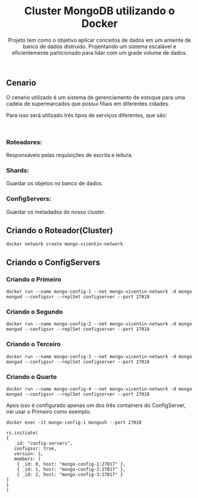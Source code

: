 <h1 align="center">Cluster MongoDB utilizando o Docker</h1>
<p align="center">Projeto tem como o objetivo aplicar conceitos de dados em um amiente de banco de dados distruido. Projentando um sistema escalável e eficientemente particionado para lidar com um grade volume de dados.</p>
</br>

<h2>Cenario</h2>
<p>O cenario utilizado é um sistema de gerenciamento de estoque para uma cadeia de supermarcados que possui filiais em diferentes cidades.</p>
<p>Para isso será utilizado três tipos de serviços diferentes, que são:</p>
</br>

<h3>Roteadores:</h3><p>Responsáveis pelas requisições de escrita e leitura.</p>
<h3>Shards:</h3><p>Guardar os objetos no banco de dados.</p>
<h3>ConfigServers:</h3><p>Guardar os metadados do nosso cluster.</p>



<h2>Criando o Roteador(Cluster)</h2>

```shell
docker network create mongo-vicentin-network
```
<h2>Criando o ConfigServers</h2>
<h3>Criando o Primeiro </h3>

```shell
docker run --name mongo-config-1 --net mongo-vicentin-network -d mongo mongod --configsvr --replSet configserver --port 27018
```

<h3>Criando o Segundo</h3>

```shell
docker run --name mongo-config-2 --net mongo-vicentin-network -d mongo mongod --configsvr --replSet configserver --port 27018
```

<h3>Criando o Terceiro</h3>

```shell
docker run --name mongo-config-3 --net mongo-vicentin-network -d mongo mongod --configsvr --replSet configserver --port 27018
```

<h3>Criando o Quarto</h3>

```shell
docker run --name mongo-config-4 --net mongo-vicentin-network -d mongo mongod --configsvr --replSet configserver --port 27018
```


<p>Apos isso é configurado apenas um dos três containers do ConfigServer, irei usar o Primeiro como exemplo.</p>

```shell
docker exec -it mongo-config-1 mongosh --port 27018
```

```shell
rs.initiate( 
{
   _id: "config-servers", 
   configsvr: true, 
   version: 1,
   members: [ 
    { _id: 0, host: "mongo-config-1:27017" },
    { _id: 1, host: "mongo-config-2:27017" }, 
    { _id: 2, host: "mongo-config-3:27017" }
]
}
)
```
